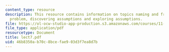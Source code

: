 ```yaml
---
content_type: resource
description: This resource contains information on topics naming and framing the energy
  problem, discovering assumptions and exploring assumptions.
file: https://ol-ocw-studio-app-production.s3.amazonaws.com/courses/11-965-reflective-practice-an-approach-for-expanding-your-learning-frontiers-january-iap-2007/46b8350ab70c8bcefae903d3f7ea8d7b_lect7.pdf
file_type: application/pdf
resourcetype: Document
title: lect7.pdf
uid: 46b8350a-b70c-8bce-fae9-03d3f7ea8d7b
---
```

